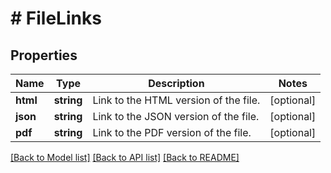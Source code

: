 # # FileLinks

## Properties

Name | Type | Description | Notes
------------ | ------------- | ------------- | -------------
**html** | **string** | Link to the HTML version of the file. | [optional]
**json** | **string** | Link to the JSON version of the file. | [optional]
**pdf** | **string** | Link to the PDF version of the file. | [optional]

[[Back to Model list]](../../README.md#models) [[Back to API list]](../../README.md#endpoints) [[Back to README]](../../README.md)
